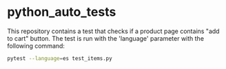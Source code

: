 # python_auto_tests
This repository contains a test that checks if a product page contains "add to cart" button.
The test is run with the 'language' parameter with the following command:
```sh
pytest --language=es test_items.py
```

